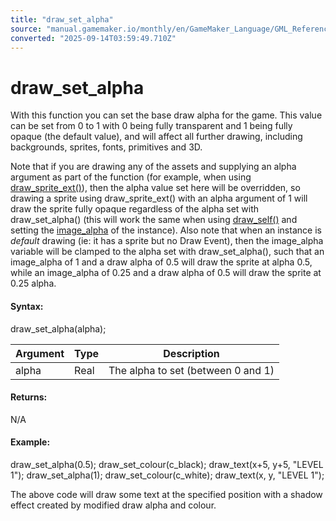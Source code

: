 ```yaml
---
title: "draw_set_alpha"
source: "manual.gamemaker.io/monthly/en/GameMaker_Language/GML_Reference/Drawing/Colour_And_Alpha/draw_set_alpha.htm"
converted: "2025-09-14T03:59:49.710Z"
---
```


# draw\_set\_alpha

With this function you can set the base draw alpha for the game. This value can be set from 0 to 1 with 0 being fully transparent and 1 being fully opaque (the default value), and will affect all further drawing, including backgrounds, sprites, fonts, primitives and 3D.

Note that if you are drawing any of the assets and supplying an alpha argument as part of the function (for example, when using [draw\_sprite\_ext()](../Sprites_And_Tiles/draw_sprite_ext.md)), then the alpha value set here will be overridden, so drawing a sprite using draw\_sprite\_ext() with an alpha argument of 1 will draw the sprite fully opaque regardless of the alpha set with draw\_set\_alpha() (this will work the same when using [draw\_self()](../Sprites_And_Tiles/draw_self.md) and setting the [image\_alpha](../../Asset_Management/Sprites/Sprite_Instance_Variables/image_alpha.md) of the instance). Also note that when an instance is _default_ drawing (ie: it has a sprite but no Draw Event), then the image\_alpha variable will be clamped to the alpha set with draw\_set\_alpha(), such that an image\_alpha of 1 and a draw alpha of 0.5 will draw the sprite at alpha 0.5, while an image\_alpha of 0.25 and a draw alpha of 0.5 will draw the sprite at 0.25 alpha.

#### Syntax:

draw\_set\_alpha(alpha);

| Argument | Type | Description |
| --- | --- | --- |
| alpha | Real | The alpha to set (between 0 and 1) |

#### Returns:

N/A

#### Example:

draw\_set\_alpha(0.5);
draw\_set\_colour(c\_black);
draw\_text(x+5, y+5, "LEVEL 1");
draw\_set\_alpha(1);
draw\_set\_colour(c\_white);
draw\_text(x, y, "LEVEL 1");

The above code will draw some text at the specified position with a shadow effect created by modified draw alpha and colour.